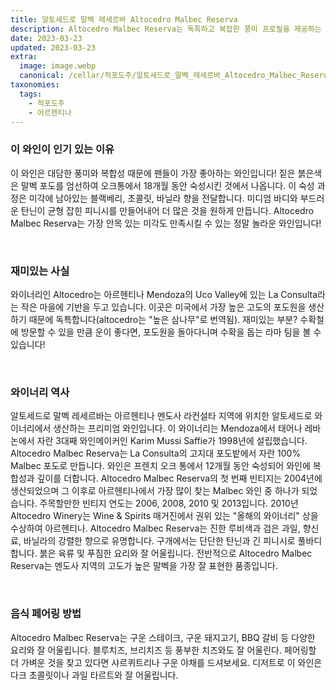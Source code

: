 ```yaml
---
title: 알토세드로 말벡 레세르바 Altocedro Malbec Reserva
description: Altocedro Malbec Reserva는 독특하고 복잡한 풍미 프로필을 제공하는 절묘한 아르헨티나 레드 와인입니다. 잘 익은 체리, 블랙베리, 자두의 향으로 가득 찬 이 풀바디 와인은 약간의 향신료와 오크 향으로 부드럽게 마무리됩니다. 따뜻한 마음과 오래 지속되는 여운은 어떤 식사와도 완벽한 동반자가 됩니다. 독특한 특성을 즐기고 진정으로 놀라운 경험을 즐기십시오.
date: 2023-03-23
updated: 2023-03-23
extra:
  image: image.webp
  canonical: /cellar/적포도주/알토세드로_말벡_레세르바_Altocedro_Malbec_Reserva/index.md
taxonomies:
  tags: 
    - 적포도주
    - 아르헨티나
---
```


### 이 와인이 인기 있는 이유

이 와인은 대담한 풍미와 복합성 때문에 팬들이 가장 좋아하는 와인입니다! 짙은 붉은색은 말벡 포도를 엄선하여 오크통에서 18개월 동안 숙성시킨 것에서 나옵니다. 이 숙성 과정은 미각에 남아있는 블랙베리, 초콜릿, 바닐라 향을 전달합니다. 미디엄 바디와 부드러운 탄닌이 균형 잡힌 피니시를 만들어내어 더 많은 것을 원하게 만듭니다. Altocedro Malbec Reserva는 가장 안목 있는 미각도 만족시킬 수 있는 정말 놀라운 와인입니다!

&nbsp;  

### 재미있는 사실

와이너리인 Altocedro는 아르헨티나 Mendoza의 Uco Valley에 있는 La Consulta라는 작은 마을에 기반을 두고 있습니다. 이곳은 미국에서 가장 높은 고도의 포도원을 생산하기 때문에 독특합니다(altocedro는 &quot;높은 삼나무&quot;로 번역됨). 재미있는 부분? 수확철에 방문할 수 있을 만큼 운이 좋다면, 포도원을 돌아다니며 수확을 돕는 라마 팀을 볼 수 있습니다!

&nbsp;  

### 와이너리 역사

알토세드로 말벡 레세르바는 아르헨티나 멘도사 라컨설타 지역에 위치한 알토세드로 와이너리에서 생산하는 프리미엄 와인입니다. 이 와이너리는 Mendoza에서 태어나 레바논에서 자란 3대째 와인메이커인 Karim Mussi Saffie가 1998년에 설립했습니다. Altocedro Malbec Reserva는 La Consulta의 고지대 포도밭에서 자란 100% Malbec 포도로 만듭니다. 와인은 프렌치 오크 통에서 12개월 동안 숙성되어 와인에 복합성과 깊이를 더합니다. Altocedro Malbec Reserva의 첫 번째 빈티지는 2004년에 생산되었으며 그 이후로 아르헨티나에서 가장 많이 찾는 Malbec 와인 중 하나가 되었습니다. 주목할만한 빈티지 연도는 2006, 2008, 2010 및 2013입니다. 2010년 Altocedro Winery는 Wine & Spirits 매거진에서 권위 있는 &quot;올해의 와이너리&quot; 상을 수상하여 아르헨티나. Altocedro Malbec Reserva는 진한 루비색과 검은 과일, 향신료, 바닐라의 강렬한 향으로 유명합니다. 구개에서는 단단한 탄닌과 긴 피니시로 풀바디합니다. 붉은 육류 및 푸짐한 요리와 잘 어울립니다. 전반적으로 Altocedro Malbec Reserva는 멘도사 지역의 고도가 높은 말벡을 가장 잘 표현한 품종입니다.

&nbsp;  

### 음식 페어링 방법

Altocedro Malbec Reserva는 구운 스테이크, 구운 돼지고기, BBQ 갈비 등 다양한 요리와 잘 어울립니다. 블루치즈, 브리치즈 등 풍부한 치즈와도 잘 어울린다. 페어링할 더 가벼운 것을 찾고 있다면 샤르퀴트리나 구운 야채를 드셔보세요. 디저트로 이 와인은 다크 초콜릿이나 과일 타르트와 잘 어울립니다.

&nbsp;  
